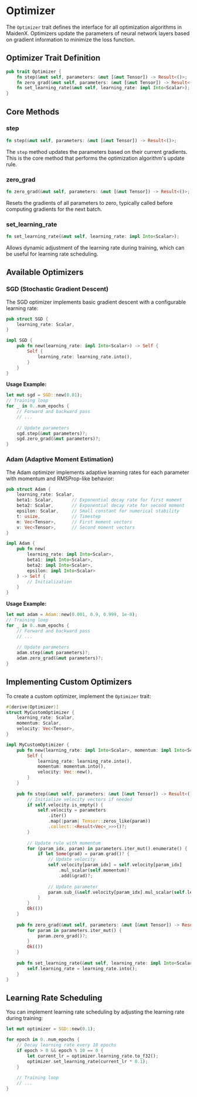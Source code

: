 # Optimizer

The `Optimizer` trait defines the interface for all optimization algorithms in MaidenX. Optimizers update the parameters of neural network layers based on gradient information to minimize the loss function.

## Optimizer Trait Definition

```rust
pub trait Optimizer {
    fn step(&mut self, parameters: &mut [&mut Tensor]) -> Result<()>;
    fn zero_grad(&mut self, parameters: &mut [&mut Tensor]) -> Result<()>;
    fn set_learning_rate(&mut self, learning_rate: impl Into<Scalar>);
}
```

## Core Methods

### step

```rust
fn step(&mut self, parameters: &mut [&mut Tensor]) -> Result<()>;
```

The `step` method updates the parameters based on their current gradients. This is the core method that performs the optimization algorithm's update rule.

### zero_grad

```rust
fn zero_grad(&mut self, parameters: &mut [&mut Tensor]) -> Result<()>;
```

Resets the gradients of all parameters to zero, typically called before computing gradients for the next batch.

### set_learning_rate

```rust
fn set_learning_rate(&mut self, learning_rate: impl Into<Scalar>);
```

Allows dynamic adjustment of the learning rate during training, which can be useful for learning rate scheduling.

## Available Optimizers

### SGD (Stochastic Gradient Descent)

The SGD optimizer implements basic gradient descent with a configurable learning rate:

```rust
pub struct SGD {
    learning_rate: Scalar,
}

impl SGD {
    pub fn new(learning_rate: impl Into<Scalar>) -> Self {
        Self {
            learning_rate: learning_rate.into(),
        }
    }
}
```

**Usage Example:**

```rust
let mut sgd = SGD::new(0.01);
// Training loop
for _ in 0..num_epochs {
    // Forward and backward pass
    // ...
    
    // Update parameters
    sgd.step(&mut parameters)?;
    sgd.zero_grad(&mut parameters)?;
}
```

### Adam (Adaptive Moment Estimation)

The Adam optimizer implements adaptive learning rates for each parameter with momentum and RMSProp-like behavior:

```rust
pub struct Adam {
    learning_rate: Scalar,
    beta1: Scalar,       // Exponential decay rate for first moment
    beta2: Scalar,       // Exponential decay rate for second moment
    epsilon: Scalar,     // Small constant for numerical stability
    t: usize,            // Timestep
    m: Vec<Tensor>,      // First moment vectors
    v: Vec<Tensor>,      // Second moment vectors
}

impl Adam {
    pub fn new(
        learning_rate: impl Into<Scalar>, 
        beta1: impl Into<Scalar>, 
        beta2: impl Into<Scalar>, 
        epsilon: impl Into<Scalar>
    ) -> Self {
        // Initialization
    }
}
```

**Usage Example:**

```rust
let mut adam = Adam::new(0.001, 0.9, 0.999, 1e-8);
// Training loop
for _ in 0..num_epochs {
    // Forward and backward pass
    // ...
    
    // Update parameters
    adam.step(&mut parameters)?;
    adam.zero_grad(&mut parameters)?;
}
```

## Implementing Custom Optimizers

To create a custom optimizer, implement the `Optimizer` trait:

```rust
#[derive(Optimizer)]
struct MyCustomOptimizer {
    learning_rate: Scalar,
    momentum: Scalar,
    velocity: Vec<Tensor>,
}

impl MyCustomOptimizer {
    pub fn new(learning_rate: impl Into<Scalar>, momentum: impl Into<Scalar>) -> Self {
        Self {
            learning_rate: learning_rate.into(),
            momentum: momentum.into(),
            velocity: Vec::new(),
        }
    }
    
    pub fn step(&mut self, parameters: &mut [&mut Tensor]) -> Result<()> {
        // Initialize velocity vectors if needed
        if self.velocity.is_empty() {
            self.velocity = parameters
                .iter()
                .map(|param| Tensor::zeros_like(param))
                .collect::<Result<Vec<_>>>()?;
        }
        
        // Update rule with momentum
        for (param_idx, param) in parameters.iter_mut().enumerate() {
            if let Some(grad) = param.grad()? {
                // Update velocity
                self.velocity[param_idx] = self.velocity[param_idx]
                    .mul_scalar(self.momentum)?
                    .add(&grad)?;
                
                // Update parameter
                param.sub_(&self.velocity[param_idx].mul_scalar(self.learning_rate)?)?;
            }
        }
        Ok(())
    }
    
    pub fn zero_grad(&mut self, parameters: &mut [&mut Tensor]) -> Result<()> {
        for param in parameters.iter_mut() {
            param.zero_grad()?;
        }
        Ok(())
    }
    
    pub fn set_learning_rate(&mut self, learning_rate: impl Into<Scalar>) {
        self.learning_rate = learning_rate.into();
    }
}
```

## Learning Rate Scheduling

You can implement learning rate scheduling by adjusting the learning rate during training:

```rust
let mut optimizer = SGD::new(0.1);

for epoch in 0..num_epochs {
    // Decay learning rate every 10 epochs
    if epoch > 0 && epoch % 10 == 0 {
        let current_lr = optimizer.learning_rate.to_f32();
        optimizer.set_learning_rate(current_lr * 0.1);
    }
    
    // Training loop
    // ...
}
```
